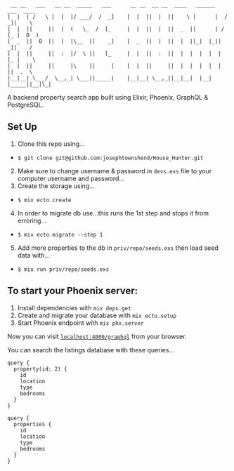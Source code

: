 ```
 __ __   ___   __ __  _____   ___      __ __  __ __  ____   ______    ___  ____  
|  |  | /   \ |  |  |/ ___/  /  _]    |  |  ||  |  ||    \ |      |  /  _]|    \ 
|  |  ||     ||  |  (   \_  /  [_     |  |  ||  |  ||  _  ||      | /  [_ |  D  )
|  _  ||  O  ||  |  |\__  ||    _]    |  _  ||  |  ||  |  ||_|  |_||    _]|    / 
|  |  ||     ||  :  |/  \ ||   [_     |  |  ||  :  ||  |  |  |  |  |   [_ |    \ 
|  |  ||     ||     |\    ||     |    |  |  ||     ||  |  |  |  |  |     ||  .  \
|__|__| \___/  \__,_| \___||_____|    |__|__| \__,_||__|__|  |__|  |_____||__|\_|
```                                                                              
                                                                            
A backend property search app built using Elixir, Phoenix, GraphQL & PostgreSQL.

## Set Up

1. Clone this repo using...
  * `$ git clone git@github.com:josephtownshend/House_Hunter.git`
2. Make sure to change username & password in `devs.exs` file to your computer username and password...
3. Create the storage using...
  * `$ mix ecto.create`
4. In order to migrate db use...this runs the 1st step and stops it from erroring...
  * `$ mix ecto.migrate --step 1`
5. Add more properties to the db in `priv/repo/seeds.exs` then load seed data with...
  * `$ mix run priv/repo/seeds.exs`


## To start your Phoenix server:

1. Install dependencies with `mix deps.get`
2. Create and migrate your database with `mix ecto.setup`
3. Start Phoenix endpoint with `mix phx.server`

Now you can visit [`localhost:4000/graphql`](http://localhost:4000/graphiql) from your browser.

You can search the listings database with these queries...
```
query {
  property(id: 2) {
    id
    location
    type
    bedrooms
  }
}
```
```
query {
  properties {
    id
    location
    type
    bedrooms
  }
}
```
